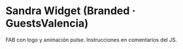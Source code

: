 # Sandra Widget (Branded · GuestsValencia)
FAB con logo y animación pulse. Instrucciones en comentarios del JS.
